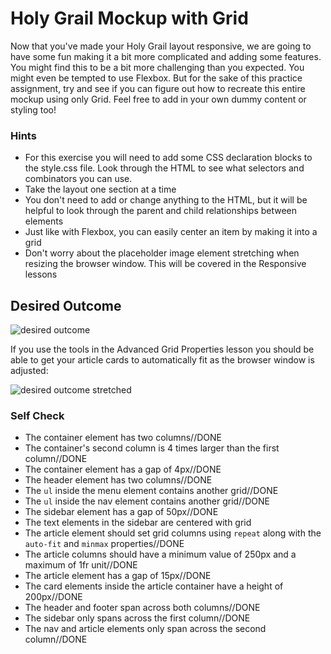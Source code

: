 # Holy Grail Mockup with Grid

Now that you've made your Holy Grail layout responsive, we are going to have some fun making it a bit more complicated and adding some features. You might find this to be a bit more challenging than you expected. You might even be tempted to use Flexbox. But for the sake of this practice assignment, try and see if you can figure out how to recreate this entire mockup using only Grid. Feel free to add in your own dummy content or styling too!

### Hints
- For this exercise you will need to add some CSS declaration blocks to the style.css file. Look through the HTML to see what selectors and combinators you can use.
- Take the layout one section at a time
- You don't need to add or change anything to the HTML, but it will be helpful to look through the parent and child relationships between elements
- Just like with Flexbox, you can easily center an item by making it into a grid
- Don't worry about the placeholder image element stretching when resizing the browser window. This will be covered in the Responsive lessons

## Desired Outcome

![desired outcome](./desired-outcome.png)

If you use the tools in the Advanced Grid Properties lesson you should be able to get your article cards to automatically fit as the browser window is adjusted:

![desired outcome stretched](./desired-outcome-stretched.png)

### Self Check
- The container element has two columns//DONE
- The container's second column is 4 times larger than the first column//DONE
- The container element has a gap of 4px//DONE
- The header element has two columns//DONE
- The `ul` inside the menu element contains another grid//DONE
- The `ul` inside the nav element contains another grid//DONE
- The sidebar element has a gap of 50px//DONE
- The text elements in the sidebar are centered with grid
- The article element should set grid columns using `repeat` along with the `auto-fit` and `minmax` properties//DONE
- The article columns should have a minimum value of 250px and a maximum of 1fr unit//DONE
- The article element has a gap of 15px//DONE
- The card elements inside the article container have a height of 200px//DONE
- The header and footer span across both columns//DONE
- The sidebar only spans across the first column//DONE
- The nav and article elements only span across the second column//DONE
